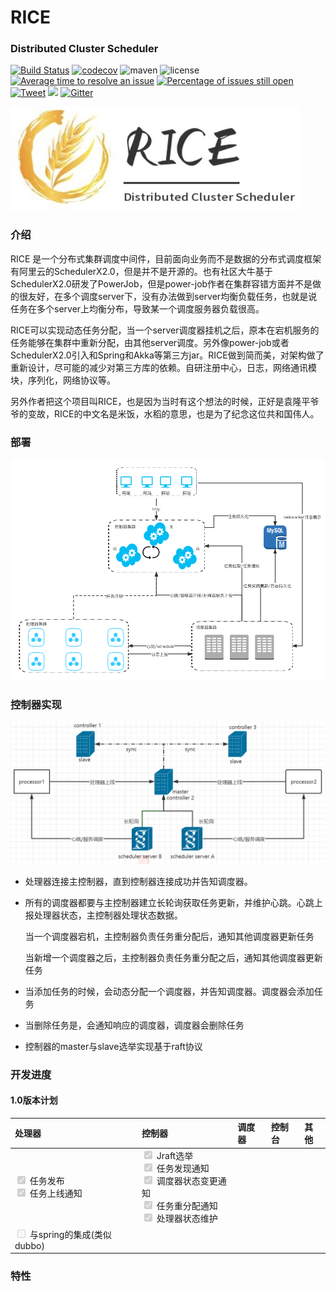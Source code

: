 # RICE 
### Distributed Cluster Scheduler
[![Build Status](https://travis-ci.org/apache/incubator-dubbo.svg?branch=master)](https://travis-ci.org/apache/incubator-dubbo)
[![codecov](https://codecov.io/gh/apache/incubator-dubbo/branch/master/graph/badge.svg)](https://codecov.io/gh/apache/incubator-dubbo)
![maven](https://img.shields.io/maven-central/v/org.apache.dubbo/dubbo.svg)
![license](https://img.shields.io/github/license/alibaba/dubbo.svg)
[![Average time to resolve an issue](http://isitmaintained.com/badge/resolution/apache/incubator-dubbo.svg)](http://isitmaintained.com/project/apache/incubator-dubbo "Average time to resolve an issue")
[![Percentage of issues still open](http://isitmaintained.com/badge/open/apache/incubator-dubbo.svg)](http://isitmaintained.com/project/apache/incubator-dubbo "Percentage of issues still open")
[![Tweet](https://img.shields.io/twitter/url/http/shields.io.svg?style=social)](https://twitter.com/intent/tweet?text=Apache%20Dubbo%20(incubating)%20is%20a%20high-performance%2C%20java%20based%2C%20open%20source%20RPC%20framework.&url=http://dubbo.incubator.apache.org/&via=ApacheDubbo&hashtags=rpc,java,dubbo,micro-service)
[![](https://img.shields.io/twitter/follow/ApacheDubbo.svg?label=Follow&style=social&logoWidth=0)](https://twitter.com/intent/follow?screen_name=ApacheDubbo)
[![Gitter](https://badges.gitter.im/alibaba/dubbo.svg)](https://gitter.im/alibaba/dubbo?utm_source=badge&utm_medium=badge&utm_campaign=pr-badge)

![rice_logo](https://github.com/gaojiayi/RICE/blob/master/doc/rice_logo.jpg)

### 介绍
RICE 是一个分布式集群调度中间件，目前面向业务而不是数据的分布式调度框架有阿里云的SchedulerX2.0，但是并不是开源的。也有社区大牛基于SchedulerX2.0研发了PowerJob，但是power-job作者在集群容错方面并不是做的很友好，在多个调度server下，没有办法做到server均衡负载任务，也就是说任务在多个server上均衡分布，导致某一个调度服务器负载很高。

RICE可以实现动态任务分配，当一个server调度器挂机之后，原本在宕机服务的任务能够在集群中重新分配，由其他server调度。另外像power-job或者SchedulerX2.0引入和Spring和Akka等第三方jar。RICE做到简而美，对架构做了重新设计，尽可能的减少对第三方库的依赖。自研注册中心，日志，网络通讯模块，序列化，网络协议等。

另外作者把这个项目叫RICE，也是因为当时有这个想法的时候，正好是袁隆平爷爷的变故，RICE的中文名是米饭，水稻的意思，也是为了纪念这位共和国伟人。

### 部署
![rice_deploy](https://github.com/gaojiayi/RICE/blob/master/doc/rice_deploy.png)

### 控制器实现
![rice_deploy](https://github.com/gaojiayi/RICE/blob/master/doc/rice_controller.png)
* 处理器连接主控制器，直到控制器连接成功并告知调度器。
  
* 所有的调度器都要与主控制器建立长轮询获取任务更新，并维护心跳。心跳上报处理器状态，主控制器处理状态数据。  
  
    当一个调度器宕机，主控制器负责任务重分配后，通知其他调度器更新任务  
  
    当新增一个调度器之后，主控制器负责任务重分配之后，通知其他调度器更新任务  
  
* 当添加任务的时候，会动态分配一个调度器，并告知调度器。调度器会添加任务  
  
* 当删除任务是，会通知响应的调度器，调度器会删除任务  
  
* 控制器的master与slave选举实现基于raft协议  

### 开发进度
#### 1.0版本计划
| **处理器**  | **控制器**  | **调度器**  | **控制台**  |**其他**   |
| :------------ | :------------ | :------------ | :------------ | :------------ |
| <input type="checkbox" checked disabled> 任务发布 </br><input type="checkbox" checked disabled> 任务上线通知 </br> | <input type="checkbox" checked disabled> Jraft选举 </br> <input type="checkbox" checked disabled> 任务发现通知 </br> <input type="checkbox" checked disabled> 调度器状态变更通知 </br> <input type="checkbox" checked disabled> 任务重分配通知</br><input type="checkbox" checked disabled> 处理器状态维护</br> |   |   |   |
|  <input type="checkbox"  disabled> 与spring的集成(类似dubbo)  |   |   |   |   |  |

### 特性




